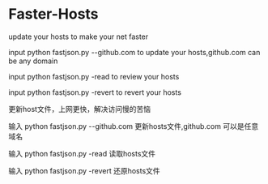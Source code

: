 # Faster-Hosts
update your hosts to make your net faster

input python fastjson.py --github.com to update your hosts,github.com can be any domain

input python fastjson.py -read to review your hosts

input python fastjson.py -revert to revert your hosts

更新host文件，上网更快，解决访问慢的苦恼

输入 python fastjson.py --github.com 更新hosts文件,github.com 可以是任意域名

输入 python fastjson.py -read 读取hosts文件

输入 python fastjson.py -revert 还原hosts文件

